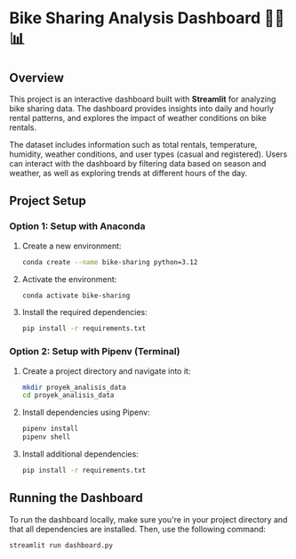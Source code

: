 # Bike Sharing Analysis Dashboard 🚴‍♂️📊

## Overview

This project is an interactive dashboard built with **Streamlit** for analyzing bike sharing data. The dashboard provides insights into daily and hourly rental patterns, and explores the impact of weather conditions on bike rentals.

The dataset includes information such as total rentals, temperature, humidity, weather conditions, and user types (casual and registered). Users can interact with the dashboard by filtering data based on season and weather, as well as exploring trends at different hours of the day.

## Project Setup

### Option 1: Setup with Anaconda

1. Create a new environment:
   ```bash
   conda create --name bike-sharing python=3.12
   ```
2. Activate the environment:
   ```bash
   conda activate bike-sharing
   ```
3. Install the required dependencies:
   ```bash
   pip install -r requirements.txt
   ```

### Option 2: Setup with Pipenv (Terminal)

1. Create a project directory and navigate into it:
   ```bash
   mkdir proyek_analisis_data
   cd proyek_analisis_data
   ```
2. Install dependencies using Pipenv:
   ```bash
   pipenv install
   pipenv shell
   ```
3. Install additional dependencies:
   ```bash
   pip install -r requirements.txt
   ```

## Running the Dashboard

To run the dashboard locally, make sure you're in your project directory and that all dependencies are installed. Then, use the following command:

```bash
streamlit run dashboard.py
```
